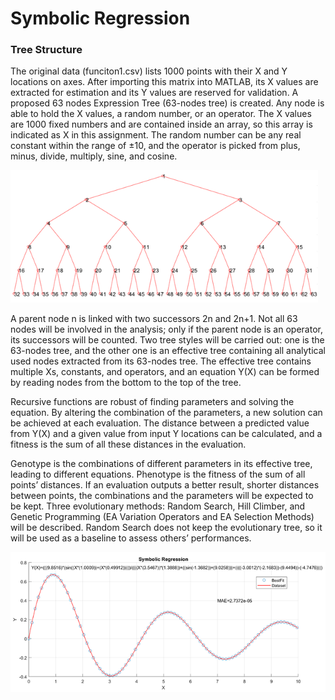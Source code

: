 # Symbolic Regression

### Tree Structure

The original data (funciton1.csv) lists 1000 points with their X and Y locations on axes. After importing this matrix into MATLAB, its X values are extracted for estimation and its Y values are reserved for validation. A proposed 63 nodes Expression Tree (63-nodes tree) is created. Any node is able to hold the X values, a random number, or an operator. The X values are 1000 fixed numbers and are contained inside an array, so this array is indicated as X in this assignment. The random number can be any real constant within the range of ±10, and the operator is picked from plus, minus, divide, multiply, sine, and cosine.   

<img src="./images/Tree.png" alt="Tree" style="zoom:80%;" />

A parent node n is linked with two successors 2n and 2n+1. Not all 63 nodes will be involved in the analysis; only if the parent node is an operator, its successors will be counted. Two tree styles will be carried out: one is the 63-nodes tree, and the other one is an effective tree containing all analytical used nodes extracted from its 63-nodes tree. The effective tree contains multiple Xs, constants, and operators, and an equation Y(X) can be formed by reading nodes from the bottom to the top of the tree.  

Recursive functions are robust of finding parameters and solving the equation. By altering the combination of the parameters, a new solution can be achieved at each evaluation. The distance between a predicted value from Y(X) and a given value from input Y locations can be calculated, and a fitness is the sum of all these distances in the evaluation.  

Genotype is the combinations of different parameters in its effective tree, leading to different equations. Phenotype is the fitness of the sum of all points’ distances. If an evaluation outputs a better result, shorter distances between points, the combinations and the parameters will be expected to be kept. Three evolutionary methods: Random Search, Hill Climber, and Genetic Programming (EA Variation Operators and EA Selection Methods) will be described. Random Search does not keep the evolutionary tree, so it will be used as a baseline to assess others’ performances.

<img src="./images/SR.png" alt="SR" style="zoom:80%;" />

